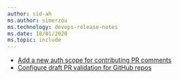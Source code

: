 ```yaml
---
author: sid-ah
ms.author: simerzou
ms.technology: devops-release-notes
ms.date: 10/01/2020
ms.topic: include
---
```


- [Add a new auth scope for contributing PR comments](#add-a-new-auth-scope-for-contributing-pr-comments)
- [Configure draft PR validation for GitHub repos](#configure-draft-pr-validation-for-github-repos)
